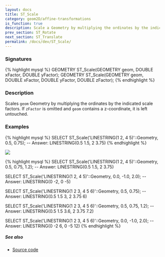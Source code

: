 ```yaml
---
layout: docs
title: ST_Scale
category: geom2D/affine-transformations
is_function: true
description: Scale a Geometry by multiplying the ordinates by the indicated scale factors
prev_section: ST_Rotate
next_section: ST_Translate
permalink: /docs/dev/ST_Scale/
---
```


### Signatures

{% highlight mysql %}
GEOMETRY ST_Scale(GEOMETRY geom, DOUBLE xFactor, DOUBLE yFactor);
GEOMETRY ST_Scale(GEOMETRY geom, DOUBLE xFactor, DOUBLE yFactor, DOUBLE zFactor);
{% endhighlight %}

### Description

Scales `geom` Geometry by multiplying the ordinates by the indicated scale
factors. If `zFactor` is omitted and `geom` contains a z-coordinate, it
is left untouched.

### Examples

{% highlight mysql %}
SELECT ST_Scale('LINESTRING(1 2, 4 5)'::Geometry, 0.5, 0.75);
-- Answer:    LINESTRING(0.5 1.5, 2 3.75)
{% endhighlight %}

<img class="displayed" src="../ST_Scale.png"/>

{% highlight mysql %}
SELECT ST_Scale('LINESTRING(1 2, 4 5)'::Geometry, 0.5, 0.75, 1.2);
-- Answer:    LINESTRING(0.5 1.5, 2 3.75)

SELECT ST_Scale('LINESTRING(1 2, 4 5)'::Geometry, 0.0, -1.0, 2.0);
-- Answer:    LINESTRING(0 -2, 0 -5)

SELECT ST_Scale('LINESTRING(1 2 3, 4 5 6)'::Geometry, 0.5, 0.75);
-- Answer:    LINESTRING(0.5 1.5 3, 2 3.75 6)

SELECT ST_Scale('LINESTRING(1 2 3, 4 5 6)'::Geometry, 0.5, 0.75, 1.2);
-- Answer:    LINESTRING(0.5 1.5 3.6, 2 3.75 7.2)

SELECT ST_Scale('LINESTRING(1 2 3, 4 5 6)'::Geometry, 0.0, -1.0, 2.0);
-- Answer:    LINESTRING(0 -2 6, 0 -5 12)
{% endhighlight %}

##### See also

* <a href="https://github.com/irstv/H2GIS/blob/master/h2spatial-ext/src/main/java/org/h2gis/h2spatialext/function/spatial/affine_transformations/ST_Scale.java" target="_blank">Source code</a>
